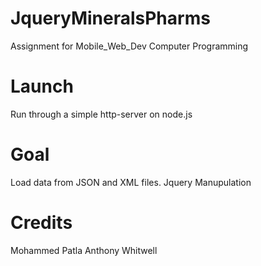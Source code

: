 # JqueryMineralsPharms
Assignment for Mobile_Web_Dev Computer Programming

# Launch
Run through a simple http-server on node.js

# Goal
Load data from JSON and XML files.
Jquery Manupulation

# Credits
Mohammed Patla
Anthony Whitwell

